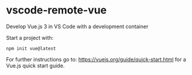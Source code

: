 # vscode-remote-vue
Develop Vue.js 3 in VS Code with a development container

Start a project with:
```shell
npm init vue@latest
```

For further instructions go to: https://vuejs.org/guide/quick-start.html for a Vue.js quick start guide.
